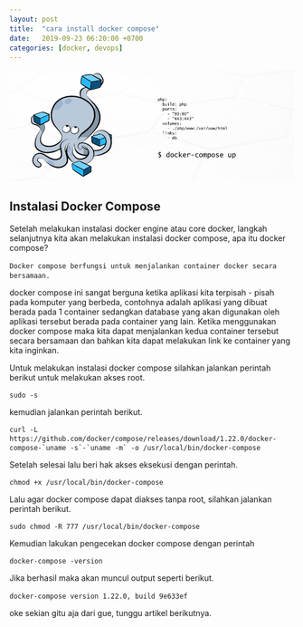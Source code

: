 ```yaml
---
layout: post
title:  "cara install docker compose"
date:   2019-09-23 06:20:00 +0700
categories: [docker, devops]
---
```


![csr config](https://raw.githubusercontent.com/aciath/aciath.github.io/master/static/img/_posts/docker-compose.png)
## Instalasi Docker Compose
Setelah melakukan instalasi docker engine atau core docker, langkah selanjutnya kita akan melakukan instalasi docker compose, apa itu docker compose?

`
Docker compose berfungsi untuk menjalankan container docker secara bersamaan.
`

docker compose ini sangat berguna ketika aplikasi kita terpisah - pisah pada komputer yang berbeda, contohnya adalah aplikasi yang dibuat berada pada 1 container sedangkan database yang akan digunakan oleh aplikasi tersebut berada pada container yang lain. Ketika menggunakan docker compose maka kita dapat menjalankan kedua container tersebut secara bersamaan dan bahkan kita dapat melakukan link ke container yang kita inginkan.

Untuk melakukan instalasi docker compose silahkan jalankan perintah berikut untuk melakukan akses root.

````
sudo -s
````
kemudian jalankan perintah berikut.


```
curl -L https://github.com/docker/compose/releases/download/1.22.0/docker-compose-`uname -s`-`uname -m` -o /usr/local/bin/docker-compose
```

Setelah selesai lalu beri hak akses eksekusi dengan perintah.

```
chmod +x /usr/local/bin/docker-compose
```

Lalu agar docker compose dapat diakses tanpa root, silahkan jalankan perintah berikut.

```
sudo chmod -R 777 /usr/local/bin/docker-compose
```

Kemudian lakukan pengecekan docker compose dengan perintah

```
docker-compose -version
```

Jika berhasil maka akan muncul output seperti berikut.

`
docker-compose version 1.22.0, build 9e633ef
`

oke sekian gitu aja dari gue, tunggu artikel berikutnya.
